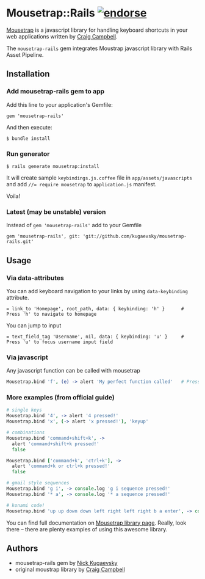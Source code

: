 # Mousetrap::Rails [![endorse](http://api.coderwall.com/kugaevsky/endorsecount.png)](http://coderwall.com/kugaevsky)

[Mousetrap](https://github.com/ccampbell/mousetrap) is a javascript library for handling keyboard shortcuts in your web applications written by [Craig Campbell](http://craig.is/).

The `mousetrap-rails` gem integrates Moustrap javascript library with Rails Asset Pipeline.


## Installation

### Add mousetrap-rails gem to app

Add this line to your application's Gemfile:

    gem 'mousetrap-rails'

And then execute:

    $ bundle install

### Run generator

    $ rails generate mousetrap:install

It will create sample `keybindings.js.coffee` file in `app/assets/javascripts` and add `//= require mousetrap` to `application.js` manifest.

Voila!

### Latest (may be unstable) version

Instead of `gem 'mousetrap-rails'` add to your Gemfile

    gem 'mousetrap-rails', git: 'git://github.com/kugaevsky/mousetrap-rails.git'


## Usage

### Via data-attributes

You can add keyboard navigation to your links by using `data-keybinding` attribute.

```haml
= link_to 'Homepage', root_path, data: { keybinding: 'h' }      # Press 'h' to navigate to homepage
```

You can jump to input

```haml
= text_field_tag 'Username', nil, data: { keybinding: 'u' }     # Press 'u' to focus username input field
```

### Via javascript

Any javascript function can be called with mousetrap

```coffeescript
Mousetrap.bind 'f', (e) -> alert 'My perfect function called'   # Press 'f' to popup alert
```

### More examples (from official guide)

```coffeescript
# single keys
Mousetrap.bind '4', -> alert '4 pressed!'
Mousetrap.bind 'x', (-> alert 'x pressed!'), 'keyup'

# combinations
Mousetrap.bind 'command+shift+k', ->
  alert 'command+shift+k pressed!'
  false

Mousetrap.bind ['command+k', 'ctrl+k'], ->
  alert 'command+k or ctrl+k pressed!'
  false

# gmail style sequences
Mousetrap.bind 'g i', -> console.log 'g i sequence pressed!'
Mousetrap.bind '* a', -> console.log '* a sequence pressed!'

# konami code!
Mousetrap.bind 'up up down down left right left right b a enter', -> console.log 'You WIN!'
```

You can find full documentation on [Mousetrap library page](http://craig.is/killing/mice). Really, look there – there are plenty examples of using this awesome library.


## Authors

* mousetrap-rails gem by [Nick Kugaevsky](http://kugaevsky.ru)
* original moustrap library by [Craig Campbell](http://craig.is/)
